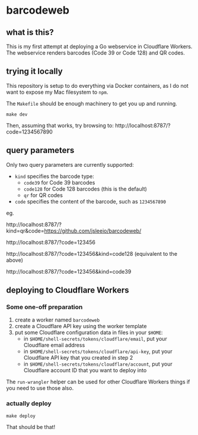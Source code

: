 # barcodeweb

## what is this?

This is my first attempt at deploying a Go webservice in Cloudflare
Workers. The webservice renders barcodes (Code 39 or Code 128) and QR codes.

## trying it locally

This repository is setup to do everything via Docker containers, as I
do not want to expose my Mac filesystem to `npm`.

The `Makefile` should be enough machinery to get you up and running.

```
make dev
```

Then, assuming that works, try browsing to: http://localhost:8787/?code=1234567890

## query parameters

Only two query parameters are currently supported:

* `kind` specifies the barcode type:
  - `code39` for Code 39 barcodes
  - `code128` for Code 128 barcodes (this is the default)
  - `qr` for QR codes
* `code` specifies the content of the barcode, such as `1234567890`

eg.

http://localhost:8787/?kind=qr&code=https://github.com/jsleeio/barcodeweb/

http://localhost:8787/?code=123456

http://localhost:8787/?code=123456&kind=code128 (equivalent to the above)

http://localhost:8787/?code=123456&kind=code39

## deploying to Cloudflare Workers

### Some one-off preparation

1. create a worker named `barcodeweb`
2. create a Cloudflare API key using the worker template
3. put some Cloudflare configuration data in files in your `$HOME`:
   - in `$HOME/shell-secrets/tokens/cloudflare/email`, put your Cloudflare email address
   - in `$HOME/shell-secrets/tokens/cloudflare/api-key`, put your Cloudflare API key that you created in step 2
   - in `$HOME/shell-secrets/tokens/cloudflare/account`, put your Cloudflare account ID that you want to deploy into

The `run-wrangler` helper can be used for other Cloudflare Workers
things if you need to use those also.

### actually deploy

```
make deploy
```

That should be that!
